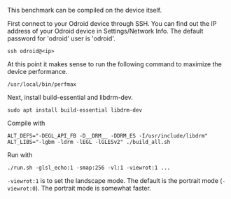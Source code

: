 This benchmark can be compiled on the device itself.


First connect to your Odroid device through SSH. You can find out the IP address of your Odroid device in Settings/Network Info. The default password for 'odroid' user is 'odroid'.

`ssh odroid@<ip>`

At this point it makes sense to run the following command to maximize the device performance.

`/usr/local/bin/perfmax`

Next, install build-essential and libdrm-dev.

`sudo apt install build-essential libdrm-dev`

Compile with

`ALT_DEFS="-DEGL_API_FB -D__DRM__ -DDRM_ES -I/usr/include/libdrm" ALT_LIBS="-lgbm -ldrm -lEGL -lGLESv2" ./build_all.sh`

Run with

`./run.sh -glsl_echo:1 -smap:256 -vl:1 -viewrot:1 ...`

`-viewrot:1` is to set the landscape mode. The default is the portrait mode (`-viewrot:0`). The portrait mode is somewhat faster.